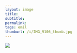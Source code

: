 ```yaml
---
layout: image
title: 
subtitle: 
permalink: 
tags: emil
thumburl: /i/IMG_9106_thumb.jpg
---
```

![]({{site.url}}/i/IMG_9106_thumb.jpg)
